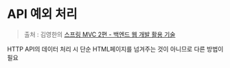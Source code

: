 API 예외 처리
==
> 출처 : 김영한의 [스프링 MVC 2편 - 백엔드 웹 개발 활용 기술](https://www.inflearn.com/course/%EC%8A%A4%ED%94%84%EB%A7%81-mvc-2/dashboard)

HTTP API의 데이터 처리 시 단순 HTML페이지를 넘겨주는 것이 아니므로 다른 방법이 필요